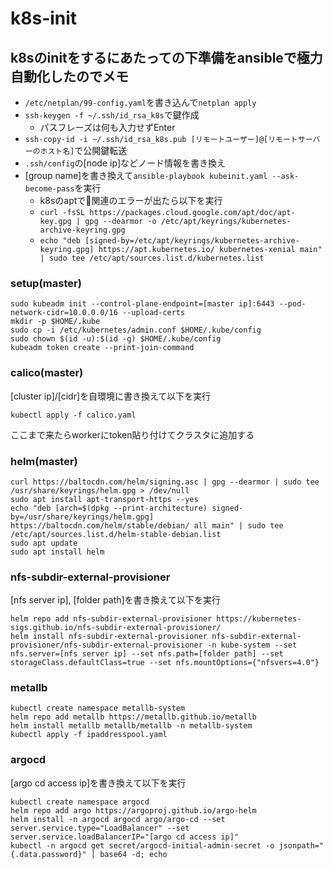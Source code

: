 # k8s-init
## k8sのinitをするにあたっての下準備をansibleで極力自動化したのでメモ
- ```/etc/netplan/99-config.yaml```を書き込んで```netplan apply```
- ```ssh-keygen -f ~/.ssh/id_rsa_k8s```で鍵作成
  - パスフレーズは何も入力せずEnter  
- ```ssh-copy-id -i ~/.ssh/id_rsa_k8s.pub [リモートユーザー]@[リモートサーバーのホスト名]```で公開鍵転送
- ```.ssh/config```の[node ip]などノード情報を書き換え
- [group name]を書き換えて```ansible-playbook kubeinit.yaml --ask-become-pass```を実行
  - k8sのaptで🔑関連のエラーが出たら以下を実行
  - ```curl -fsSL https://packages.cloud.google.com/apt/doc/apt-key.gpg | gpg --dearmor -o /etc/apt/keyrings/kubernetes-archive-keyring.gpg```
  - ```echo "deb [signed-by=/etc/apt/keyrings/kubernetes-archive-keyring.gpg] https://apt.kubernetes.io/ kubernetes-xenial main" | sudo tee /etc/apt/sources.list.d/kubernetes.list```

### setup(master)
```
sudo kubeadm init --control-plane-endpoint=[master ip]:6443 --pod-network-cidr=10.0.0.0/16 --upload-certs
mkdir -p $HOME/.kube
sudo cp -i /etc/kubernetes/admin.conf $HOME/.kube/config
sudo chown $(id -u):$(id -g) $HOME/.kube/config
kubeadm token create --print-join-command
```
### calico(master)
[cluster ip]/[cidr]を自環境に書き換えて以下を実行
```
kubectl apply -f calico.yaml
```
ここまで来たらworkerにtoken貼り付けてクラスタに追加する
### helm(master)
```
curl https://baltocdn.com/helm/signing.asc | gpg --dearmor | sudo tee /usr/share/keyrings/helm.gpg > /dev/null
sudo apt install apt-transport-https --yes
echo "deb [arch=$(dpkg --print-architecture) signed-by=/usr/share/keyrings/helm.gpg] https://baltocdn.com/helm/stable/debian/ all main" | sudo tee /etc/apt/sources.list.d/helm-stable-debian.list
sudo apt update
sudo apt install helm
```
### nfs-subdir-external-provisioner
[nfs server ip], [folder path]を書き換えて以下を実行
```
helm repo add nfs-subdir-external-provisioner https://kubernetes-sigs.github.io/nfs-subdir-external-provisioner/
helm install nfs-subdir-external-provisioner nfs-subdir-external-provisioner/nfs-subdir-external-provisioner -n kube-system --set nfs.server=[nfs server ip] --set nfs.path=[folder path] --set storageClass.defaultClass=true --set nfs.mountOptions={"nfsvers=4.0"}
```
### metallb
```
kubectl create namespace metallb-system
helm repo add metallb https://metallb.github.io/metallb
helm install metallb metallb/metallb -n metallb-system
kubectl apply -f ipaddresspool.yaml
```
### argocd
[argo cd access ip]を書き換えて以下を実行
```
kubectl create namespace argocd
helm repo add argo https://argoproj.github.io/argo-helm
helm install -n argocd argocd argo/argo-cd --set server.service.type="LoadBalancer" --set server.service.loadBalancerIP="[argo cd access ip]"
kubectl -n argocd get secret/argocd-initial-admin-secret -o jsonpath="{.data.password}" | base64 -d; echo
```
